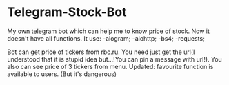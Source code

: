 # Telegram-Stock-Bot
My own telegram bot which can help me to know price of stock. Now it doesn't have all functions. 
It use:
-aiogram;
-aiohttp;
-bs4;
-requests;

Bot can get price of tickers from rbc.ru. You need just get the url(I understood that it is stupid idea but...!You can pin a message with url!). You also can see price of 3 tickers from menu.
Updated: favourite function is available to users. (But it's dangerous)
